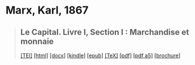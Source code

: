 # Marx, Karl, 1867

> ## Le Capital. Livre I, Section I : Marchandise et monnaie
>  <a title="Source XML/TEI" class="mime48 tei" href="https://hurlus.github.io/tei/marx1867_capital1-1.xml">[TEI]</a>  <a title="HTML une page" class="mime48 html" href="https://hurlus.github.io/marx1867_capital1-1/marx1867_capital1-1.html">[html]</a>  <a title="Bureautique (LibreOffice, MS.Word)" class="mime48 docx" href="https://hurlus.github.io/marx1867_capital1-1/marx1867_capital1-1.docx">[docx]</a>  <a title="Amazon.kindle" class="mime48 mobi" href="https://hurlus.github.io/marx1867_capital1-1/marx1867_capital1-1.mobi">[kindle]</a>  <a title="EPUB, pour liseuses et téléphones" class="mime48 epub" href="https://hurlus.github.io/marx1867_capital1-1/marx1867_capital1-1.epub">[epub]</a>  <a title="LaTeX" class="mime48 tex" href="https://hurlus.github.io/marx1867_capital1-1/marx1867_capital1-1.tex">[TeX]</a>  <a title="PDF à imprimer, A4 2 colonnes" class="mime48 pdf" href="https://hurlus.github.io/marx1867_capital1-1/marx1867_capital1-1.pdf">[pdf]</a>  <a title="PDF à lire, A5 une colonne" class="mime48 a5" href="https://hurlus.github.io/marx1867_capital1-1/marx1867_capital1-1_a5.pdf">[pdf a5]</a>  <a title="Brochure à agrafer, pdf imposé pour imprimante recto/verso" class="mime48 brochure" href="https://hurlus.github.io/marx1867_capital1-1/marx1867_capital1-1_brochure.pdf">[brochure]</a> 
